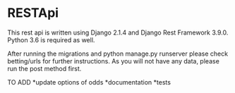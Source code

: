 # RESTApi
This rest api is written using Django 2.1.4 and Django Rest Framework 3.9.0. Python 3.6 is required as well. 


After running the migrations and python manage.py runserver please check betting/urls for further instructions. 
As you will not have any data, please run the post method first. 


TO ADD
  *update options of odds
  *documentation
  *tests
